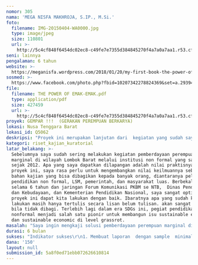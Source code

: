 ```yaml
---
nomor: 305
nama: 'MEGA NISFA MAKHROJA, S.IP., M.Si.'
foto:
  filename: IMG-20150404-WA0000.jpg
  type: image/jpeg
  size: 110801
  url: >-
    http://5c4cf848f6454dc02ec8-c49fe7e7355d384845270f4a7a0a7aa1.r53.cf2.rackcdn.com/1eac689a-d5a1-45e2-8c97-12d30a36d1f3/IMG-20150404-WA0000.jpg
seni: lainnya
pengalaman: 6 tahun
website: >-
  https://meganisfa.wordpress.com/2018/01/20/my-first-book-the-power-of-emak-emak/
sosmed: >-
  https://www.facebook.com/photo.php?fbid=10207342278824369&set=a.2939485015348.2114572.1507833539&type=3&theater
file:
  filename: THE POWER OF EMAK-EMAK.pdf
  type: application/pdf
  size: 427459
  url: >-
    http://5c4cf848f6454dc02ec8-c49fe7e7355d384845270f4a7a0a7aa1.r53.cf2.rackcdn.com/c483133f-330f-474a-912e-bb9e5e82a643/THE%20POWER%20OF%20EMAK-EMAK.pdf
proyek: GEMPAR !!!  (GERAKAN PEREMPUAN BERKARYA)
lokasi: Nusa Tenggara Barat
lokasi_id: Q5062
deskripsi: "Proyek ini merupakan lanjutan dari  kegiatan yang sudah saya lakukan di Pusat Kegiatan Belajar Masyarakat (PKBM) Puncang Hijau tahun 2016-2017. Sebelumnya kami melakukan Program Pelatihan Kecakapan Hidup Perempuan (PKHP) Marginal. Kami memberikan pelatihan keterampilan sebagai upaya untuk keluar dari permasalahan ekonomi. Outputnya adalah mitra binaan berhasil membuat produk makanan khas daerah berbahan dasar Sapi, Jagung, dan Rumput Laut (PIJAR). Gambaran kegiatan sudah saya bukukan pula dalam “The Power of Emak-emak”.\r\nPengembangannya pada proyek ini adalah kajian keilmuan dan  cakupan  wilayah yang lebih luas, yaitu di NTB. Kabupaten Lombok Barat menjadi contoh kasus, bagaimana permasalahan perempuan marginal tidak hanya terhadap akses pendidikan tetapi juga budaya masyarakat sekitar. Keterbatasan akses pendidikan dan kesempatan berwirausaha juga dialami oleh perempuan lain di Nusa Tenggara Barat. Oleh karena itu, saya ingin mengkaji lebih jauh, bagaimana upaya pemberdayaan perempuan marginal di Nusa Tenggara Barat melalui lembaga pendidikan nonformal.  Tentunya terdapat perbedaan latar belakang kebudayaan yang mengakibatkan proses pemberdayaan juga berbeda sehingga outpunya juga berbeda. Output yang ingin saya dapatkan, pertama : memetakan permasalahan perempuan marginal di Nusa Tenggara Barat, kedua : Memetakan hasil produk kerajinan perempuan marginal di Nusa Tenggara Barat, Ketiga : Menyusun rekomendasi terhadap program pemberdayaan perempuan marginal di Nusa Tenggara Barat. "
kategori: riset_kajian_kuratorial
latar_belakang: >-
  Sebelumnya saya sudah sering melakukan kegiatan pemberdayaan perempuan 
  marginal di wilayah Lombok Barat melalui institusi non formal yang saya kelola
  sejak 2012. Apa yang saya dapatkan dilapangan adalah nilai praktisnya. Melalui
  proyek ini, saya rasa perlu untuk mengembangkan nilai keilmuannya sebagai
  bahan kajian yang bisa dibagikan kepada banyak orang, diantaranya pelaku
  pendidikan non formal, LSM, pemerintah, dan masyarakat luas. Berbekal pengalam
  selama 6 tahun dan jaringan Forum Komunikasi PKBM se NTB,  Dinas Pendidikan
  dan Kebudayaan, dan Kementerian Pendidikan Nasional, saya sangat optimis
  proyek ini dapat kita lakukan dengan baik. Ibaratnya apa yang sudah kita
  lakukan masih hanya tertulis secara lisan belum tulisan. akan sangat sayang
  bila tidak dibagi. Terlebih lagi dalam era SDGs ini, pegiat pendidikan
  nonformal menjadi salah satu pionir untuk membangun isu sustainable education
  dan sustainable economic di level grassrot. 
masalah: "Saya ingin mengkaji solusi pemberdayaan perempuan marginal di NTB. Banyak program pemberdayaan yang dilakukan, namun perempuan marginal sebagai obyek kajian merupakan sesuatu yang perlu ditelaan lebih mendalam. Akses pendidikan dan pengaruh sosial budaya sangat menentukan peran perempuan marginal dalam sektor ekonomi. Oleh karena itu, saya harapkan melalui proyek ini saya bisa mendapatkan 3 poin yang ingin saya kaji, \r\n1. Pemetaan masalah yang dihadapi oleh para perempuan marginal\r\n2. Pemetaan produk hasil kerajinan perempuan marginal\r\n3. Rekomendasi kebijakan terhadap kontinyuitas pemberdayaan perempuan marginal"
durasi: 6 bulan
sukses: "Indikator sukses\r\n1. Membuat laporan  dengan sample  minimal 6 dari 9 kabupaten di NTB\r\n2. Melakukan seminar hasil penelitian dan publikasi media\r\n3. Melakukan pameran hasil produk perempuan marginal se NTB"
dana: '150'
layout: null
submission_id: 5a8f0ed71ebb072626610814
---
```

